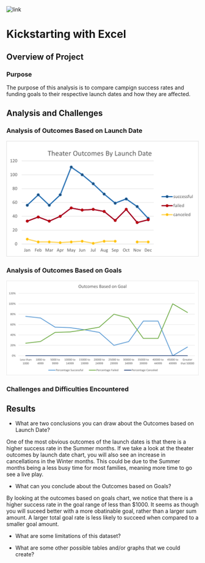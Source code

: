 ![link](https://ksr-static.imgix.net/tq0sfld-kickstarter-logo-green.png?ixlib=rb-2.1.0&auto=compress%2Cformat&w=1000&fit=min&s=f00262bade8a51249b7d63c8f76ce47f)
# Kickstarting with Excel

## Overview of Project

### Purpose
The purpose of this analysis is to compare campign success rates and funding goals to their respective launch dates and how they are affected. 
## Analysis and Challenges

### Analysis of Outcomes Based on Launch Date
![](resources/theater_outcomes_vs_launch.png)
### Analysis of Outcomes Based on Goals
![](resources/Outcomes_vs_goals.png)
### Challenges and Difficulties Encountered

## Results

- What are two conclusions you can draw about the Outcomes based on Launch Date?

One of the most obvious outcomes of the launch dates is that there is a higher success rate in the Summer months. If we take a look at the theater outcomes by launch date chart, you will also see an increase in cancellations in the Winter months. This could be due to the Summer months being a less busy time for most families, meaning more time to go see a live play.
- What can you conclude about the Outcomes based on Goals?

By looking at the outcomes based on goals chart, we notice that there is a higher success rate in the goal range of less than $1000. It seems as though you will suceed better with a more obatinable goal, rather than a larger sum amount. A larger total goal rate is less likely to succeed when compared to a smaller goal amount.
- What are some limitations of this dataset?

- What are some other possible tables and/or graphs that we could create?
